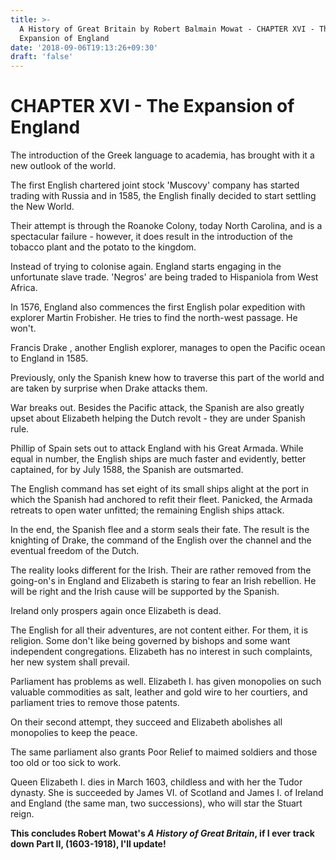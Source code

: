 ```yaml
---
title: >-
  A History of Great Britain by Robert Balmain Mowat - CHAPTER XVI - The
  Expansion of England
date: '2018-09-06T19:13:26+09:30'
draft: 'false'
---
```

# CHAPTER XVI - The Expansion of England

The introduction of the Greek language to academia, has brought with it a new outlook of the world.

The first English chartered joint stock 'Muscovy' company has started trading with Russia and in 1585, the English finally decided to start settling the New World.

Their attempt is through the Roanoke Colony, today North Carolina, and is a spectacular failure - however, it does result in the introduction of the tobacco plant and the potato to the kingdom.

Instead of trying to colonise again. England starts engaging in the unfortunate slave trade. 'Negros' are being traded to Hispaniola from West Africa.

In 1576, England also commences the first English polar expedition with explorer Martin Frobisher. He tries to find the north-west passage. He won't.

Francis Drake , another English explorer, manages to open the Pacific ocean to England in 1585.

Previously, only the Spanish knew how to traverse this part of the world and are taken by surprise when Drake attacks them. 

War breaks out. Besides the Pacific attack, the Spanish are also greatly upset about Elizabeth helping the Dutch revolt - they are under Spanish rule.

Phillip of Spain sets out to attack England with his Great Armada. While equal in number, the English ships are much faster and evidently, better captained, for by July 1588, the Spanish are outsmarted.

The English command has set eight of its small ships alight at the port in which the Spanish had anchored to refit their fleet. Panicked, the Armada retreats to open water unfitted; the remaining English ships attack.

In the end, the Spanish flee and a storm seals their fate. The result is the knighting of Drake, the command of the English over the channel and the eventual freedom of the Dutch.

The reality looks different for the Irish. Their are rather removed from the going-on's in England and Elizabeth is staring to fear an Irish rebellion. He will be right and the Irish cause will be supported by the Spanish.

Ireland only prospers again once Elizabeth is dead.

The English for all their adventures, are not content either. For them, it is religion. Some don't like being governed by bishops and some want independent congregations. Elizabeth has no interest in such complaints, her new system shall prevail.

Parliament has problems as well. Elizabeth I. has given monopolies on such valuable commodities as salt, leather and gold wire to her courtiers, and parliament tries to remove those patents.

On their second attempt, they succeed and Elizabeth abolishes all monopolies to keep the peace.

The same parliament also grants Poor Relief to maimed soldiers and those too old or too sick to work. 

Queen Elizabeth I. dies in March 1603, childless and with her the Tudor dynasty. She is succeeded by James VI. of Scotland and James I. of Ireland and England (the same man, two successions), who will star the Stuart reign.

**This concludes Robert Mowat's *A History of Great Britain*, if I ever track down Part II, (1603-1918), I'll update!**
